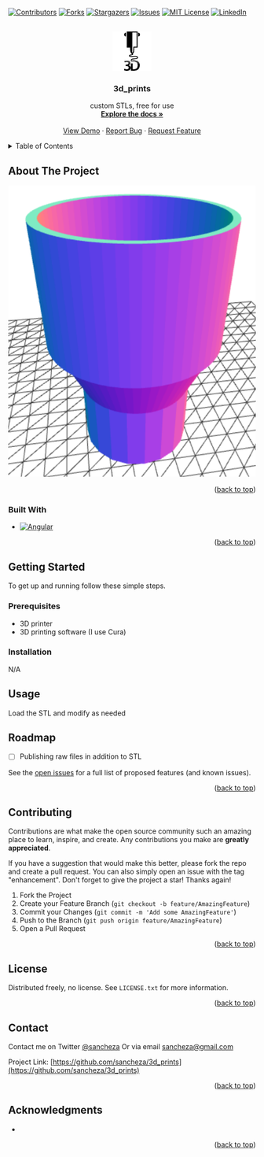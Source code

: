 <div id="top"></div>
<!--
*** Credit Best-README-Template
-->


<!-- PROJECT SHIELDS -->
<!--
*** I'm using markdown "reference style" links for readability.
*** Reference links are enclosed in brackets [ ] instead of parentheses ( ).
*** See the bottom of this document for the declaration of the reference variables
*** for contributors-url, forks-url, etc. This is an optional, concise syntax you may use.
*** https://www.markdownguide.org/basic-syntax/#reference-style-links
-->
[![Contributors][contributors-shield]][contributors-url]
[![Forks][forks-shield]][forks-url]
[![Stargazers][stars-shield]][stars-url]
[![Issues][issues-shield]][issues-url]
[![MIT License][license-shield]][license-url]
[![LinkedIn][linkedin-shield]][linkedin-url]



<!-- PROJECT LOGO -->
<br />
<div align="center">
  <a href="https://github.com/sancheza/3d_prints">
    <img src="images/logo.png" alt="Logo" width="80" height="80">
  </a>

<h3 align="center">3d_prints</h3>

  <p align="center">
    custom STLs, free for use
    <br />
    <a href="https://github.com/sancheza/3d_prints"><strong>Explore the docs »</strong></a>
    <br />
    <br />
    <a href="https://github.com/sancheza/3d_prints">View Demo</a>
    ·
    <a href="https://github.com/sancheza/3d_prints/issues">Report Bug</a>
    ·
    <a href="https://github.com/sancheza/3d_prints/issues">Request Feature</a>
  </p>
</div>



<!-- TABLE OF CONTENTS -->
<details>
  <summary>Table of Contents</summary>
  <ol>
    <li>
      <a href="#about-the-project">About The Project</a>
      <ul>
        <li><a href="#built-with">Built With</a></li>
      </ul>
    </li>
    <li>
      <a href="#getting-started">Getting Started</a>
      <ul>
        <li><a href="#prerequisites">Prerequisites</a></li>
        <li><a href="#installation">Installation</a></li>
      </ul>
    </li>
    <li><a href="#usage">Usage</a></li>
    <li><a href="#roadmap">Roadmap</a></li>
    <li><a href="#contributing">Contributing</a></li>
    <li><a href="#license">License</a></li>
    <li><a href="#contact">Contact</a></li>
    <li><a href="#acknowledgments">Acknowledgments</a></li>
  </ol>
</details>



<!-- ABOUT THE PROJECT -->
## About The Project

[![Product Name Screen Shot][product-screenshot]](https://github.com/sancheza/3d_prints)

<p align="right">(<a href="#top">back to top</a>)</p>



### Built With

* [![Angular][Angular.io]][Angular-url]

<p align="right">(<a href="#top">back to top</a>)</p>



<!-- GETTING STARTED -->
## Getting Started

To get up and running follow these simple  steps.

### Prerequisites

- 3D printer
- 3D printing software (I use Cura)


### Installation

N/A

<!-- USAGE EXAMPLES -->
## Usage

Load the STL and modify as needed


<!-- ROADMAP -->
## Roadmap

- [ ] Publishing raw files in addition to STL

See the [open issues](https://github.com/sancheza/3d_prints/issues) for a full list of proposed features (and known issues).

<p align="right">(<a href="#top">back to top</a>)</p>



<!-- CONTRIBUTING -->
## Contributing

Contributions are what make the open source community such an amazing place to learn, inspire, and create. Any contributions you make are **greatly appreciated**.

If you have a suggestion that would make this better, please fork the repo and create a pull request. You can also simply open an issue with the tag "enhancement".
Don't forget to give the project a star! Thanks again!

1. Fork the Project
2. Create your Feature Branch (`git checkout -b feature/AmazingFeature`)
3. Commit your Changes (`git commit -m 'Add some AmazingFeature'`)
4. Push to the Branch (`git push origin feature/AmazingFeature`)
5. Open a Pull Request

<p align="right">(<a href="#top">back to top</a>)</p>



<!-- LICENSE -->
## License

Distributed freely, no license. See `LICENSE.txt` for more information.

<p align="right">(<a href="#top">back to top</a>)</p>



<!-- CONTACT -->
## Contact

Contact me on Twitter [@sancheza](https://twitter.com/sancheza)
Or via email sancheza@gmail.com

Project Link: [https://github.com/sancheza/3d_prints](https://github.com/sancheza/3d_prints)

<p align="right">(<a href="#top">back to top</a>)</p>



<!-- ACKNOWLEDGMENTS -->
## Acknowledgments

* []()

<p align="right">(<a href="#top">back to top</a>)</p>



<!-- MARKDOWN LINKS & IMAGES -->
<!-- https://www.markdownguide.org/basic-syntax/#reference-style-links -->
[contributors-shield]: https://img.shields.io/github/contributors/sancheza/3d_prints.svg?style=for-the-badge
[contributors-url]: https://github.com/sancheza/3d_prints/graphs/contributors
[forks-shield]: https://img.shields.io/github/forks/sancheza/3d_prints.svg?style=for-the-badge
[forks-url]: https://github.com/sancheza/3d_prints/network/members
[stars-shield]: https://img.shields.io/github/stars/sancheza/3d_prints.svg?style=for-the-badge
[stars-url]: https://github.com/sancheza/3d_prints/stargazers
[issues-shield]: https://img.shields.io/github/issues/sancheza/3d_prints.svg?style=for-the-badge
[issues-url]: https://github.com/sancheza/3d_prints/issues
[license-shield]: https://img.shields.io/github/license/sancheza/3d_prints.svg?style=for-the-badge
[license-url]: https://github.com/sancheza/3d_prints/blob/master/LICENSE.txt
[linkedin-shield]: https://img.shields.io/badge/-LinkedIn-black.svg?style=for-the-badge&logo=linkedin&colorB=555
[linkedin-url]: https://linkedin.com/in/antoniosanchez
[product-screenshot]: images/screenshot.png
[Next.js]: https://img.shields.io/badge/next.js-000000?style=for-the-badge&logo=nextdotjs&logoColor=white
[Next-url]: https://nextjs.org/
[React.js]: https://img.shields.io/badge/React-20232A?style=for-the-badge&logo=react&logoColor=61DAFB
[React-url]: https://reactjs.org/
[Vue.js]: https://img.shields.io/badge/Vue.js-35495E?style=for-the-badge&logo=vuedotjs&logoColor=4FC08D
[Vue-url]: https://vuejs.org/
[Angular.io]: https://img.shields.io/badge/Angular-DD0031?style=for-the-badge&logo=angular&logoColor=white
[Angular-url]: https://angular.io/
[Svelte.dev]: https://img.shields.io/badge/Svelte-4A4A55?style=for-the-badge&logo=svelte&logoColor=FF3E00
[Svelte-url]: https://svelte.dev/
[Laravel.com]: https://img.shields.io/badge/Laravel-FF2D20?style=for-the-badge&logo=laravel&logoColor=white
[Laravel-url]: https://laravel.com
[Bootstrap.com]: https://img.shields.io/badge/Bootstrap-563D7C?style=for-the-badge&logo=bootstrap&logoColor=white
[Bootstrap-url]: https://getbootstrap.com
[JQuery.com]: https://img.shields.io/badge/jQuery-0769AD?style=for-the-badge&logo=jquery&logoColor=white
[JQuery-url]: https://jquery.com 